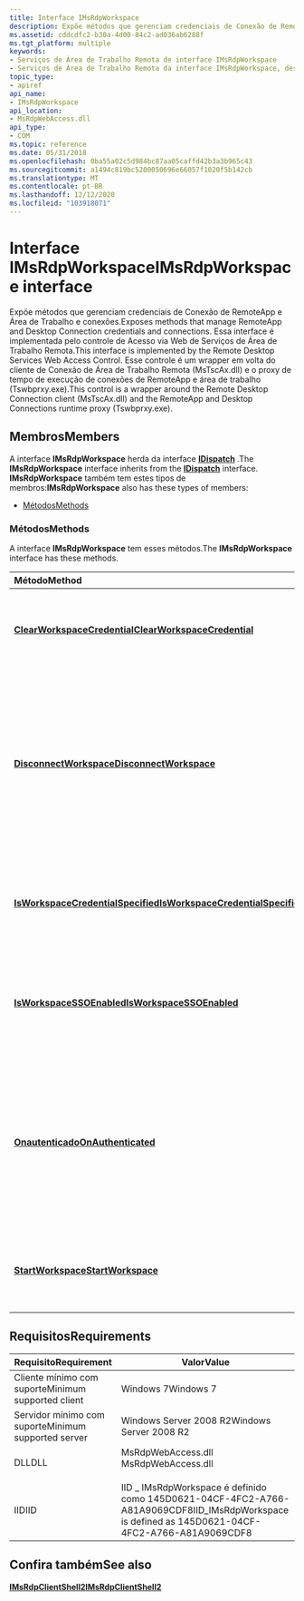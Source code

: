 ```yaml
---
title: Interface IMsRdpWorkspace
description: Expõe métodos que gerenciam credenciais de Conexão de RemoteApp e Área de Trabalho e conexões.
ms.assetid: cddcdfc2-b30a-4d00-84c2-ad036ab6288f
ms.tgt_platform: multiple
keywords:
- Serviços de Área de Trabalho Remota de interface IMsRdpWorkspace
- Serviços de Área de Trabalho Remota da interface IMsRdpWorkspace, descrita
topic_type:
- apiref
api_name:
- IMsRdpWorkspace
api_location:
- MsRdpWebAccess.dll
api_type:
- COM
ms.topic: reference
ms.date: 05/31/2018
ms.openlocfilehash: 0ba55a02c5d984bc87aa05caffd42b3a3b965c43
ms.sourcegitcommit: a1494c819bc5200050696e66057f1020f5b142cb
ms.translationtype: MT
ms.contentlocale: pt-BR
ms.lasthandoff: 12/12/2020
ms.locfileid: "103918071"
---
```

# <a name="imsrdpworkspace-interface"></a><span data-ttu-id="4571e-105">Interface IMsRdpWorkspace</span><span class="sxs-lookup"><span data-stu-id="4571e-105">IMsRdpWorkspace interface</span></span>

<span data-ttu-id="4571e-106">Expõe métodos que gerenciam credenciais de Conexão de RemoteApp e Área de Trabalho e conexões.</span><span class="sxs-lookup"><span data-stu-id="4571e-106">Exposes methods that manage RemoteApp and Desktop Connection credentials and connections.</span></span> <span data-ttu-id="4571e-107">Essa interface é implementada pelo controle de Acesso via Web de Serviços de Área de Trabalho Remota.</span><span class="sxs-lookup"><span data-stu-id="4571e-107">This interface is implemented by the Remote Desktop Services Web Access Control.</span></span> <span data-ttu-id="4571e-108">Esse controle é um wrapper em volta do cliente de Conexão de Área de Trabalho Remota (MsTscAx.dll) e o proxy de tempo de execução de conexões de RemoteApp e área de trabalho (Tswbprxy.exe).</span><span class="sxs-lookup"><span data-stu-id="4571e-108">This control is a wrapper around the Remote Desktop Connection client (MsTscAx.dll) and the RemoteApp and Desktop Connections runtime proxy (Tswbprxy.exe).</span></span>

## <a name="members"></a><span data-ttu-id="4571e-109">Membros</span><span class="sxs-lookup"><span data-stu-id="4571e-109">Members</span></span>

<span data-ttu-id="4571e-110">A interface **IMsRdpWorkspace** herda da interface [**IDispatch**](/windows/win32/api/oaidl/nn-oaidl-idispatch) .</span><span class="sxs-lookup"><span data-stu-id="4571e-110">The **IMsRdpWorkspace** interface inherits from the [**IDispatch**](/windows/win32/api/oaidl/nn-oaidl-idispatch) interface.</span></span> <span data-ttu-id="4571e-111">**IMsRdpWorkspace** também tem estes tipos de membros:</span><span class="sxs-lookup"><span data-stu-id="4571e-111">**IMsRdpWorkspace** also has these types of members:</span></span>

-   [<span data-ttu-id="4571e-112">Métodos</span><span class="sxs-lookup"><span data-stu-id="4571e-112">Methods</span></span>](#methods)

### <a name="methods"></a><span data-ttu-id="4571e-113">Métodos</span><span class="sxs-lookup"><span data-stu-id="4571e-113">Methods</span></span>

<span data-ttu-id="4571e-114">A interface **IMsRdpWorkspace** tem esses métodos.</span><span class="sxs-lookup"><span data-stu-id="4571e-114">The **IMsRdpWorkspace** interface has these methods.</span></span>



| <span data-ttu-id="4571e-115">Método</span><span class="sxs-lookup"><span data-stu-id="4571e-115">Method</span></span>                                                                                   | <span data-ttu-id="4571e-116">Descrição</span><span class="sxs-lookup"><span data-stu-id="4571e-116">Description</span></span>                                                                                                                                                           |
|:-----------------------------------------------------------------------------------------|:----------------------------------------------------------------------------------------------------------------------------------------------------------------------|
| <span data-ttu-id="4571e-117">[**ClearWorkspaceCredential**](/previous-versions/windows/desktop/legacy/ee351596(v=vs.85))</span><span class="sxs-lookup"><span data-stu-id="4571e-117">[**ClearWorkspaceCredential**](/previous-versions/windows/desktop/legacy/ee351596(v=vs.85))</span></span>             | <span data-ttu-id="4571e-118">Exclui as credenciais de usuário associadas à ID de conexão especificada.</span><span class="sxs-lookup"><span data-stu-id="4571e-118">Deletes the user credentials associated with the specified connection ID.</span></span><br/>                                                                                  |
| <span data-ttu-id="4571e-119">[**DisconnectWorkspace**](/previous-versions/windows/desktop/legacy/ee351597(v=vs.85))</span><span class="sxs-lookup"><span data-stu-id="4571e-119">[**DisconnectWorkspace**](/previous-versions/windows/desktop/legacy/ee351597(v=vs.85))</span></span>                       | <span data-ttu-id="4571e-120">Desconecta todas as conexões existentes associadas à ID de conexão especificada e exclui as credenciais de usuário correspondentes do repositório de credenciais.</span><span class="sxs-lookup"><span data-stu-id="4571e-120">Disconnects all existing connections associated with the specified connection ID and deletes the corresponding user credentials from the credential store.</span></span><br/> |
| <span data-ttu-id="4571e-121">[**IsWorkspaceCredentialSpecified**](/previous-versions/windows/desktop/legacy/ee351598(v=vs.85))</span><span class="sxs-lookup"><span data-stu-id="4571e-121">[**IsWorkspaceCredentialSpecified**](/previous-versions/windows/desktop/legacy/ee351598(v=vs.85))</span></span> | <span data-ttu-id="4571e-122">Determina se as credenciais do usuário existem para a ID de conexão especificada.</span><span class="sxs-lookup"><span data-stu-id="4571e-122">Determines whether user credentials exist for the specified connection ID.</span></span><br/>                                                                                 |
| <span data-ttu-id="4571e-123">[**IsWorkspaceSSOEnabled**](/previous-versions/windows/desktop/legacy/ee351599(v=vs.85))</span><span class="sxs-lookup"><span data-stu-id="4571e-123">[**IsWorkspaceSSOEnabled**](/previous-versions/windows/desktop/legacy/ee351599(v=vs.85))</span></span>                   | <span data-ttu-id="4571e-124">Determina se o SSO (logon único) está habilitado para Conexão de RemoteApp e Área de Trabalho.</span><span class="sxs-lookup"><span data-stu-id="4571e-124">Determines whether single sign on (SSO) is enabled for RemoteApp and Desktop Connection.</span></span><br/>                                                                   |
| <span data-ttu-id="4571e-125">[**Onautenticado**](/previous-versions/windows/desktop/legacy/ee351600(v=vs.85))</span><span class="sxs-lookup"><span data-stu-id="4571e-125">[**OnAuthenticated**](/previous-versions/windows/desktop/legacy/ee351600(v=vs.85))</span></span>                               | <span data-ttu-id="4571e-126">Marca a autenticação de credenciais do usuário para a ID de conexão e, posteriormente, mostra a notificação de conexão na área de notificação da barra de tarefas.</span><span class="sxs-lookup"><span data-stu-id="4571e-126">Marks the authentication of user credentials for the connection ID, and subsequently shows the connect notification in the taskbar notification area.</span></span> <br/>     |
| <span data-ttu-id="4571e-127">[**StartWorkspace**](/previous-versions/windows/desktop/legacy/ee351601(v=vs.85))</span><span class="sxs-lookup"><span data-stu-id="4571e-127">[**StartWorkspace**](/previous-versions/windows/desktop/legacy/ee351601(v=vs.85))</span></span>                                 | <span data-ttu-id="4571e-128">Associa credenciais de usuário e certificados com uma ID de conexão.</span><span class="sxs-lookup"><span data-stu-id="4571e-128">Associates user credentials and certificates with a connection ID.</span></span><br/>                                                                                         |



 

## <a name="requirements"></a><span data-ttu-id="4571e-129">Requisitos</span><span class="sxs-lookup"><span data-stu-id="4571e-129">Requirements</span></span>



| <span data-ttu-id="4571e-130">Requisito</span><span class="sxs-lookup"><span data-stu-id="4571e-130">Requirement</span></span> | <span data-ttu-id="4571e-131">Valor</span><span class="sxs-lookup"><span data-stu-id="4571e-131">Value</span></span> |
|-------------------------------------|-----------------------------------------------------------------------------------------------|
| <span data-ttu-id="4571e-132">Cliente mínimo com suporte</span><span class="sxs-lookup"><span data-stu-id="4571e-132">Minimum supported client</span></span><br/> | <span data-ttu-id="4571e-133">Windows 7</span><span class="sxs-lookup"><span data-stu-id="4571e-133">Windows 7</span></span><br/>                                                                          |
| <span data-ttu-id="4571e-134">Servidor mínimo com suporte</span><span class="sxs-lookup"><span data-stu-id="4571e-134">Minimum supported server</span></span><br/> | <span data-ttu-id="4571e-135">Windows Server 2008 R2</span><span class="sxs-lookup"><span data-stu-id="4571e-135">Windows Server 2008 R2</span></span><br/>                                                             |
| <span data-ttu-id="4571e-136">DLL</span><span class="sxs-lookup"><span data-stu-id="4571e-136">DLL</span></span><br/>                      | <dl> <span data-ttu-id="4571e-137"><dt>MsRdpWebAccess.dll</dt></span><span class="sxs-lookup"><span data-stu-id="4571e-137"><dt>MsRdpWebAccess.dll</dt></span></span> </dl> |
| <span data-ttu-id="4571e-138">IID</span><span class="sxs-lookup"><span data-stu-id="4571e-138">IID</span></span><br/>                      | <span data-ttu-id="4571e-139">IID \_ IMsRdpWorkspace é definido como 145D0621-04CF-4FC2-A766-A81A9069CDF8</span><span class="sxs-lookup"><span data-stu-id="4571e-139">IID\_IMsRdpWorkspace is defined as 145D0621-04CF-4FC2-A766-A81A9069CDF8</span></span><br/>            |



## <a name="see-also"></a><span data-ttu-id="4571e-140">Confira também</span><span class="sxs-lookup"><span data-stu-id="4571e-140">See also</span></span>

<dl> <dt>

[<span data-ttu-id="4571e-141">**IMsRdpClientShell2**</span><span class="sxs-lookup"><span data-stu-id="4571e-141">**IMsRdpClientShell2**</span></span>](imsrdpclientshell2.md)
</dt> </dl>

 

